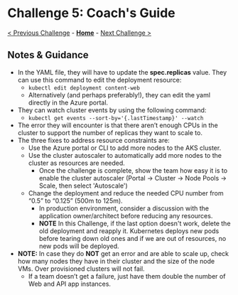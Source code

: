 # Challenge 5: Coach's Guide

[< Previous Challenge](./04-k8sdeployment.md) - **[Home](README.md)** - [Next Challenge >](./06-deploymongo.md)

## Notes & Guidance

- In the YAML file, they will have to update the **spec.replicas** value. They can use this command to edit the deployment resource:
	- `kubectl edit deployment content-web`
	- Alternatively (and perhaps preferably!), they can edit the yaml directly in the Azure portal.  
- They can watch cluster events by using the following command:
	- `kubectl get events --sort-by='{.lastTimestamp}' --watch`
- The error they will encounter is that there aren’t enough CPUs in the cluster to support the number of replicas they want to scale to.
- The three fixes to address resource constraints are:
	- Use the Azure portal or CLI to add more nodes to the AKS cluster.
	- Use the cluster autoscaler to automatically add more nodes to the cluster as resources are needed.
    	- Once the challenge is complete, show the team how easy it is to enable the cluster autoscaler  (Portal -> Cluster -> Node Pools -> Scale, then select 'Autoscale')
	- Change the deployment and reduce the needed CPU number from “0.5” to “0.125” (500m to 125m).
		- In production environment, consider a discussion with the application owner/architect before reducing any resources.
		- **NOTE** In this Challenge, if the last option doesn't work, delete the old deployment and reapply it. Kubernetes deploys new pods before tearing down old ones and if we are out of resources, no new pods will be deployed.
- **NOTE:** In case they do **NOT** get an error and are able to scale up, check how many nodes they have in their cluster and the size of the node VMs. Over provisioned clusters will not fail.
	- If a team doesn’t get a failure, just have them double the number of Web and API app instances.  

